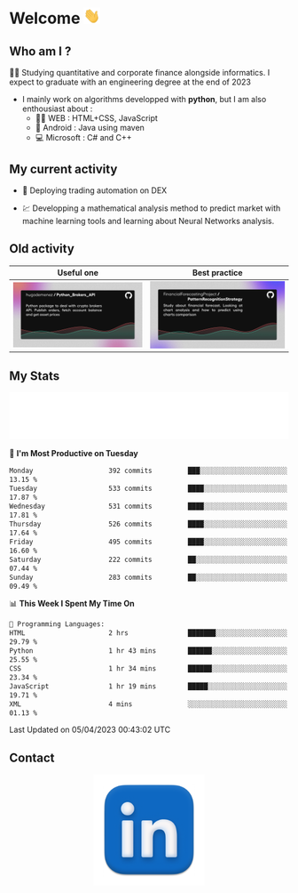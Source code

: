 # Welcome <img src="assets/hello.gif" width="30px"/>


## Who am I ?

:man_student: Studying quantitative and corporate finance alongside informatics. I expect to graduate with an engineering degree at the end of 2023

*  I mainly work on algorithms developped with **python**, but I am also enthousiast about :
    * :man_technologist: WEB : HTML+CSS, JavaScript
    * :iphone: Android : Java using maven
    * :computer: Microsoft : C# and C++

## My current activity

* :rocket: Deploying trading automation on DEX

* :chart: Developping a mathematical analysis method to predict market with machine learning tools and learning about Neural Networks analysis.

## Old activity

| Useful one | Best practice|
| ------------- | ------------- |
| [![](assets/BrokerAPI.png)](https://github.com/hugodemenez/Python_Brokers_API)  | [![](assets/PatternRecognitionStrategy.png)](https://github.com/FinancialForecastingProject/PatternRecognitionStrategy.git)  |

## My Stats

<p align=center>
<img src="metrics.plugin.wakatime.svg" alt="Metrics">
</p>

<!--START_SECTION:waka-->
📅 **I'm Most Productive on Tuesday** 

```text
Monday                   392 commits         ███░░░░░░░░░░░░░░░░░░░░░░   13.15 % 
Tuesday                  533 commits         ████░░░░░░░░░░░░░░░░░░░░░   17.87 % 
Wednesday                531 commits         ████░░░░░░░░░░░░░░░░░░░░░   17.81 % 
Thursday                 526 commits         ████░░░░░░░░░░░░░░░░░░░░░   17.64 % 
Friday                   495 commits         ████░░░░░░░░░░░░░░░░░░░░░   16.60 % 
Saturday                 222 commits         ██░░░░░░░░░░░░░░░░░░░░░░░   07.44 % 
Sunday                   283 commits         ██░░░░░░░░░░░░░░░░░░░░░░░   09.49 % 
```


📊 **This Week I Spent My Time On** 

```text
💬 Programming Languages: 
HTML                     2 hrs               ███████░░░░░░░░░░░░░░░░░░   29.79 % 
Python                   1 hr 43 mins        ██████░░░░░░░░░░░░░░░░░░░   25.55 % 
CSS                      1 hr 34 mins        ██████░░░░░░░░░░░░░░░░░░░   23.34 % 
JavaScript               1 hr 19 mins        █████░░░░░░░░░░░░░░░░░░░░   19.71 % 
XML                      4 mins              ░░░░░░░░░░░░░░░░░░░░░░░░░   01.13 % 
```


 Last Updated on 05/04/2023 00:43:02 UTC
<!--END_SECTION:waka-->

## Contact

<p align=center >
<a href="https://www.linkedin.com/in/hugo-demenez/">
<picture>
  <source media="(prefers-color-scheme: dark)" srcset="assets/linkedin_light.png">
  <img height="200px" width="200px" alt="Linkedin link" src="assets/linkedin.png">
</picture>
</a>
</p>


